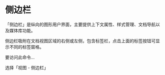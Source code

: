 # 侧边栏

「侧边栏」是纵向的图形用户界面，主要提供上下文属性、样式管理、文档导航以及媒体库功能。

侧边栏吸附在文档视图区域的右侧或左侧，包含标签栏，点击上面的标签按钮可显示不同的标签窗格。

要访问此命令...

选择「视图 - 侧边栏」
